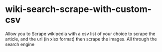 # wiki-search-scrape-with-custom-csv
Allow you to Scrape wikipedia with a csv list of your choice to scrape the article, and the url (in xlsx format) then scrape the images. All through the search engine
